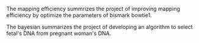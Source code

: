 The mapping efficiency summrizes the project of improving mapping efficiency by optimize the parameters of bismark bowtie1.

The bayesian summarizes the project of developing an algorithm to select fetal's DNA from pregnant woman's DNA.

